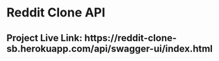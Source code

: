 # Reddit Clone API
<h2>Project Live Link: https://reddit-clone-sb.herokuapp.com/api/swagger-ui/index.html</h2>
